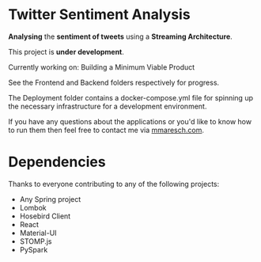 # Twitter Sentiment Analysis
**Analysing** the **sentiment of tweets** using a **Streaming Architecture**.

This project is **under development**.

Currently working on: Building a Minimum Viable Product

See the Frontend and Backend folders respectively for progress.

The Deployment folder contains a docker-compose.yml file for spinning up the necessary infrastructure for a development environment.

If you have any questions about the applications or you'd like to know how to run them then feel free to contact me via [mmaresch.com](http://mmaresch.com).

# Dependencies
Thanks to everyone contributing to any of the following projects:
- Any Spring project
- Lombok
- Hosebird Client
- React
- Material-UI
- STOMP.js
- PySpark
